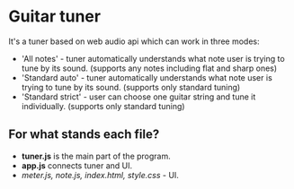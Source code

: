 # Guitar tuner

It's a tuner based on web audio api which can work in three modes:
- 'All notes' - tuner automatically understands what note user is trying to tune by its sound. (supports any notes including flat and sharp ones)
- 'Standard auto' - tuner automatically understands what note user is trying to tune by its sound. (supports only standard tuning)
- 'Standard strict' - user can choose one guitar string and tune it individually. (supports only standard tuning)

## For what stands each file?

- **tuner.js** is the main part of the program.
- **app.js** connects tuner and UI.
- *meter.js, note.js, index.html, style.css* - UI.

